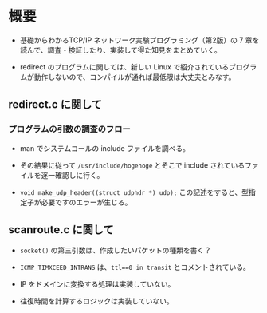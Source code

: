 # 概要

- 基礎からわかるTCP/IP ネットワーク実験プログラミング（第2版）の 7 章を読んで、調査・検証したり、実装して得た知見をまとめていく。

- redirect のプログラムに関しては、新しい Linux で紹介されているプログラムが動作しないので、コンパイルが通れば最低限は大丈夫とみなす。

## redirect.c に関して

### プログラムの引数の調査のフロー

- man でシステムコールの include ファイルを調べる。
- その結果に従って `/usr/include/hogehoge` とそこで include されているファイルを逐一確認しに行く。

- `void make_udp_header((struct udphdr *) udp);` この記述をすると、型指定子が必要ですのエラーが生じる。

## scanroute.c に関して

- `socket()` の第三引数は、作成したいパケットの種類を書く？
- `ICMP_TIMXCEED_INTRANS` は、`ttl==0 in transit` とコメントされている。

- IP をドメインに変換する処理は実装していない。
- 往復時間を計算するロジックは実装していない。
